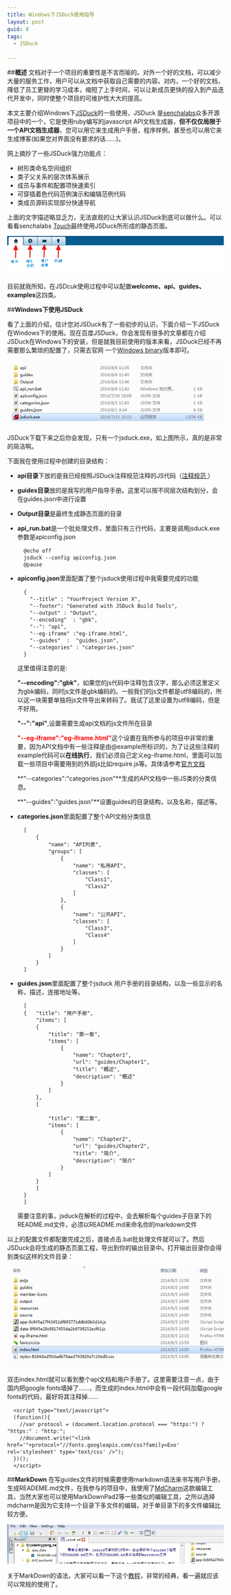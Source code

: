 ```yaml
---
title: Windows下JSDuck使用指导
layout: post
guid: 8
tags:
  - JSDuck
   
---
```


##**概述**
文档对于一个项目的重要性是不言而喻的。对外一个好的文档，可以减少大量的服务工作，用户可以从文档中获取自己需要的内容。对内，一个好的文档，降低了员工更替的学习成本，缩短了上手时间，可以让新成员更快的投入到产品迭代开发中，同时使整个项目的可维护性大大的提高。

本文主要介绍Windows下[JSDuck](https://github.com/senchalabs/jsduck)的一些使用，JSDuck 是[senchalabs](http://www.senchalabs.org/)众多开源项目中的一个，它是使用ruby编写的javascript API文档生成器，**但不仅仅局限于一个API文档生成器**，您可以用它来生成用户手册，程序样例，甚至也可以用它来生成博客(如果您对界面没有要求的话……)。

网上摘抄了一些JSDuck强力功能点：

- 树形类命名空间组织
- 类子父关系的层次体系展示
- 成员与事件和配置项快速索引
- 可穿插着色代码范例演示和编辑范例代码
- 类成员源码实现部分快速导航

上面的文字描述略显乏力，无法直观的让大家认识JSDuck到底可以做什么。可以看看senchalabs [Touch](http://docs.sencha.com/touch/2.3.1/#)最终使用JSDuck所形成的静态页面。

![jsduck](/media/files/2014/08/06/1.jpg)

目前就我所知，在JSDcuk使用过程中可以配置**welcome、api、guides、examples**这四类。

##**Windows下使用JSDuck**

看了上面的介绍，估计您对JSDuck有了一些初步的认识，下面介绍一下JSDuck在Windows下的使用。现在百度JSDuck，你会发现有很多的文章都在介绍JSDuck在Windows下的安装，但是就我目前使用的版本来看，JSDuck已经不再需要那么繁琐的配置了，只需去官网
一个[Windows binary](https://github.com/senchalabs/jsduck/releases)版本即可。

![jsduck](/media/files/2014/08/06/2.jpg)

JSDuck下载下来之后你会发现，只有一个jsduck.exe，如上图所示，真的是非常的简洁啊。

下面我在使用过程中创建的目录结构：

- **api目录**下放的是我已经按照JSDuck注释规范注释的JS代码（[注释规范
](https://github.com/senchalabs/jsduck/wiki)）
- **guides目录**放的是我写的用户指导手册。这里可以按不同层次结构划分，会在guides.json中进行设置
- **Output目录**是最终生成静态页面的目录
- **api_run.bat**是一个批处理文件，里面只有三行代码，主要是调用jsduck.exe 参数是apiconfig.json 

		@echo off  
		jsduck --config apiconfig.json
		@pause

- **apiconfig.json**里面配置了整个jsduck使用过程中我需要完成的功能

		{
		  "--title" : "YourProject Version X",
		  "--footer": "Generated with JSDuck Build Tools",
		  "--output" : "Output",
		  "--encoding"	: "gbk",
		  "--": "api",
		  "--eg-iframe" :"eg-iframe.html",
		  "--guides"  :  "guides.json",
		  "--categories" : "categories.json"
		}
		
   这里值得注意的是:

	**"--encoding":"gbk"**，如果您的js代码中注释包含汉字，那么必须这里定义为gbk编码，同时js文件是gbk编码的。一般我们的js文件都是utf8编码的，所以这一块需要单独将js文件导出来转码了。我试了这里设置为utf8编码，但是不好用。

	**"--":"api"**,设置需要生成api文档的js文件所在目录

	<font color = red>**"--eg-iframe":"eg-iframe.html"**</font>这个设置在我所参与的项目中非常的重要，因为API文档中有一些注释是由@example所标识的，为了让这些注释的example代码可以**在线执行**，我们必须自己定义eg-iframe.html，里面可以加载一些项目中需要用到的外部js比如require.js等。具体请参考[官方文档](https://github.com/senchalabs/jsduck/wiki/Inline-examples)

	 **"--categories":"categories.json"**生成的API文档中一些JS类的分类信息。

	**"--guides":"guides.json"**设置guides的目录结构，以及名称，描述等。

- **categories.json**里面配置了整个API文档分类信息

		[
	        {
	            "name": "API列表",
	            "groups": [
	                {
	                    "name": "私用API",
	                    "classes": [
	                        "Class1",
	                        "Class2"
	                    ]
	                },
	                {
	                    "name": "公共API",
	                    "classes": [
	                        "Class3",
							"Class4"
	                    ]
	                }
	            ]
	        }
	    ]

- **guides.json**里面配置了整个jsduck 用户手册的目录结构，以及一些显示的名称，描述，连接地址等。

		[
		{	"title": "用户手册",
			"items": [
			{
				"title": "第一章",
				"items": [
					{
						"name": "Chapter1",
						"url": "guides/Chapter1",
						"title": "概述",
						"description": "概述"
					}
				]
			},
			{
			
				"title": "第二章",
				"items": [
					{
						"name": "Chapter2",
						"url": "guides/Chapter2",
						"title": "简介",
						"description": "简介"
					}
				]
			}
		    ]
		}
		]
		
	需要注意的事，jsduck在解析的过程中，会去解析每个guides子目录下的README.md文件，必须以README.md来命名你的markdown文件
    
以上的配置文件都配置完成之后，直接点击.bat批处理文件就可以了。然后JSDuck会将生成的静态页面工程，导出到你的输出目录中。打开输出目录你会得到类似这样的文件目录：
 
![jsduck](/media/files/2014/08/06/3.jpg)

双击index.html就可以看到整个api文档和用户手册了。这里需要注意一点，由于国内把google fonts墙掉了……，而生成的index.html中会有一段代码加载google fonts的代码，最好将其注释掉……

	  <script type="text/javascript">
	  (function(){
	    //var protocol = (document.location.protocol === "https:") ? "https:" : "http:";
	    //document.write("<link href='"+protocol+"//fonts.googleapis.com/css?family=Exo' rel='stylesheet' type='text/css' />");
	  })();
	  </script>

##**MarkDown**
在写guides文件的时候需要使用markdown语法来书写用户手册，生成READEME.md文件，在我参与的项目中，我使用了[MdCharm](http://www.mdcharm.com/)这款编辑工具，当然大家也可以使用MarkDownPad2等一些类似的编辑工具，之所以选择mdcharm是因为它支持一个目录下多文件的编辑，对于单目录下的多文件编辑比较方便。

![jsduck](/media/files/2014/08/06/4.jpg)

关于MarkDown的语法，大家可以看一下这个[教程](http://wowubuntu.com/markdown/)，非常的经典，看一遍就应该可以常规的使用了。





